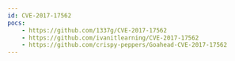```yaml
---
id: CVE-2017-17562
pocs:
    - https://github.com/1337g/CVE-2017-17562
    - https://github.com/ivanitlearning/CVE-2017-17562
    - https://github.com/crispy-peppers/Goahead-CVE-2017-17562
---
```

